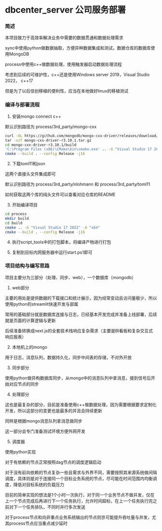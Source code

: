 # dbcenter_server 公司服务部署 

### 简述

本项目致力于高效率解决业务中需要的数据贯通和数据处理需求

sync中使用python做数据抽取，方便异种数据集成和测试，数据仓库的数据库使用MongoDB

process中使用c++做数据处理，使用触发器启动数据处理流程

考虑到后续的可维护性，c++还是使用Windows server 2019，Visual Studio 2022， c++17

但是为了以后信创移植的便利性，应当在本地做好linux的移植测试

### 编译与部署流程

1. 安装mongo connect c++

默认识别路径为 process/3rd_party/mongo-cxx

```bash
curl -OL https://github.com/mongodb/mongo-cxx-driver/releases/download/r3.10.1/mongo-cxx-driver-r3.10.1.tar.gz\
tar -xzf mongo-cxx-driver-r3.10.1.tar.gz
cd mongo-cxx-driver-r3.10.1/build 
'C:\Program Files (x86)\CMake\bin\cmake.exe' .. -G "Visual Studio 17 2022" -A "x64"  -DCMAKE_CXX_STANDARD=17  -DCMAKE_INSTALL_PREFIX=C:\\mongo-cxx-driver  
cmake --build . --config Release -j16
```

2. 下载toml11和json

这两个直接头文件集成即可

默认识别路径为 process/3rd_party/nlohmann 和 process/3rd_party/toml11

如何获取这两个库的纯头文件可以查看对应仓库的README

3. 开始编译项目

```bash
cd process
mkdir build 
cd build 
cmake .. -G "Visual Studio 17 2022" -A "x64"
cmake --build . --config Release -j16
```

4. 执行script_tools中的打包脚本，将编译产物进行打包

5. 复制到目标内网服务器中运行start.ps1即可

### 项目结构与编写思路

项目主要分为三部分（处理、同步、web），一个数据库（mongodb）

1. web部分

主要的用处是提供数据的下载接口和统计展示，因为经常变动且访问量极少，所以使用python的streamlit快速开发与部属

常用的基础部分就是数据库连接与日志，已经基本开发完成并准备上线部署，后续就是页面的计算逻辑与更新

后续准备转换成next.js的全套技术栈响应复杂需求（主要是BI看板和复杂交互式响应报表）

2. 本地机上的mongo

用于日志，消息队列，数据持久化，同步中间表的存储，不对外开放

3. 同步部分

使用python做异构数据库同步，从mongo中的消息队列中拿消息，接到信号后开始对应节点的同步

4. 处理部分

这也是最复杂的部分，目前是准备使用c++做数据处理，因为需要根据要求定制化开发，所以这部分的变更也是最多的并且会持续更新

同样是根据mongo消息队列拿消息做同步

这一部分会专门准备测试环境方便外网开发

5. 调度器

使用python实现

对于有依赖的节点正常按照dag节点的调度逻辑启动

对于没有前向依赖的节点复杂一些且需求与外界不同，需要按照其来源系统做间隔调度，具体则是对于连接同一个目标业务系统的节点，尽可能在时间范围内均衡调度，降低对目标系统的负载压力

目前的简单实现的想法是1个小时一次执行，对于同一个业务节点不做并发，仅在上一个节点完成后再进行下一个任务执行，允许时间超标，在上一个任务执行完之前对下一个任务排队，不同时并行多次发送

对于process节点和向非重点业务系统输出的节点则京可能提升吞吐量与并发，尤其process节点应当重点减少延时